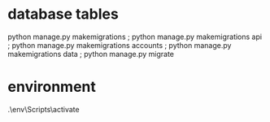 # database tables
python manage.py makemigrations ; python manage.py makemigrations api ; python manage.py makemigrations accounts ; python manage.py makemigrations data ; python manage.py migrate

# environment
.\env\Scripts\activate


